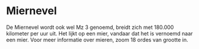 # Miernevel

De Miernevel wordt ook wel Mz 3 genoemd, breidt zich met 180.000 kilometer per
uur uit. Het lijkt op een mier, vandaar dat het is vernoemd naar een mier. Voor
meer informatie over mieren, zoom 18 ordes van grootte in.
